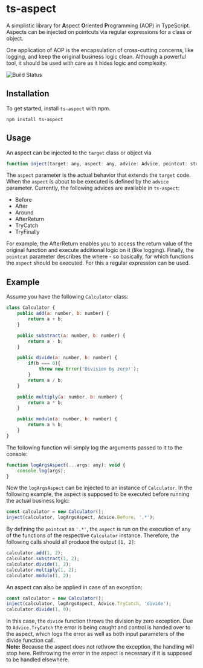 # ts-aspect

A simplistic library for **A**spect **O**riented **P**rogramming (AOP) in TypeScript. Aspects can be injected on pointcuts via regular expressions for a class or object. 

One application of AOP is the encapsulation of cross-cutting concerns, like logging, and keep the original business logic clean. Although a powerful tool, it should be used with care as it hides logic and complexity. 

![Build Status](https://travis-ci.com/engelmi/ts-aspect.svg?branch=main)


## Installation
To get started, install `ts-aspect` with npm.
```
npm install ts-aspect
```


## Usage
An aspect can be injected to the `target` class or object via
```javascript
function inject(target: any, aspect: any, advice: Advice, pointcut: string): void
```
The `aspect` parameter is the actual behavior that extends the `target` code. When the `aspect` is about to be executed is defined by the `advice` parameter. Currently, the following advices are available in `ts-aspect`:
- Before
- After
- Around
- AfterReturn
- TryCatch
- TryFinally

For example, the AfterReturn enables you to access the return value of the original function and execute additional logic on it (like logging). 
Finally, the `pointcut` parameter describes the where - so basically, for which functions the `aspect` should be executed. For this a regular expression can be used. 

## Example
Assume you have the following `Calculator` class: 
```javascript
class Calculator {
    public add(a: number, b: number) {
        return a + b;
    }

    public substract(a: number, b: number) {
        return a - b;
    }

    public divide(a: number, b: number) {
        if(b === 0){
            throw new Error('Division by zero!');
        }
        return a / b;
    }

    public multiply(a: number, b: number) {
        return a * b;
    }

    public modulo(a: number, b: number) {
        return a % b;
    }
}
```

The following function will simply log the arguments passed to it to the console: 
```javascript
function logArgsAspect(...args: any): void {
    console.log(args);
}
```

Now the `logArgsAspect` can be injected to an instance of `Calculator`. In the following example, the aspect is supposed to be executed before running the actual business logic: 
```javascript
const calculator = new Calculator();
inject(calculator, logArgsAspect, Advice.Before, '.*');
```
By defining the `pointcut` as `'.*'`, the `aspect` is run on the execution of any of the functions of the respective `Calculator` instance. Therefore, the following calls should all produce the output `[1, 2]`:
```javascript
calculator.add(1, 2);
calculator.substract(1, 2);
calculator.divide(1, 2);
calculator.multiply(1, 2);
calculator.modulo(1, 2);
```

An aspect can also be applied in case of an exception: 
```javascript
const calculator = new Calculator();
inject(calculator, logArgsAspect, Advice.TryCatch, 'divide');
calculator.divide(1, 0);
```
In this case, the `divide` function throws the division by zero exception. Due to `Advice.TryCatch` the error is being caught and control is handed over to the aspect, which logs the error as well as both input parameters of the divide function call.  
**Note:** 
Because the aspect does not rethrow the exception, the handling will stop here. Rethrowing the error in the aspect is necessary if it is supposed to be handled elsewhere. 